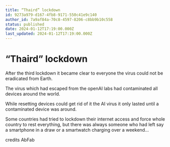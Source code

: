 ```yaml
---
title: “Thaird” lockdown 
id: 9273a979-d167-4fb8-9171-550c41e9c140
author_id: 7a9af84a-70c8-4597-8206-c8bb9b10c558
status: published
date: 2024-01-12T17:19:00.000Z
last_updated: 2024-01-12T17:19:00.000Z
---
```


# “Thaird” lockdown 


After the third lockdown it became clear to everyone the virus could not be eradicated from Earth.

The virus which had escaped from the openAI labs had contaminated all devices around the world.

While resetting devices could get rid of it the AI virus it only lasted until a contaminated device was around.

Some countries had tried to lockdown their internet access and force whole country to rest everything, but there was always someone who had left say a smartphone in a draw  or a smartwatch charging over a weekend…

credits AbFab
